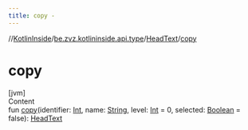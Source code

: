 ```yaml
---
title: copy -
---
```

//[KotlinInside](../../index.md)/[be.zvz.kotlininside.api.type](../index.md)/[HeadText](index.md)/[copy](copy.md)



# copy  
[jvm]  
Content  
fun [copy](copy.md)(identifier: [Int](https://kotlinlang.org/api/latest/jvm/stdlib/kotlin/-int/index.html), name: [String](https://kotlinlang.org/api/latest/jvm/stdlib/kotlin/-string/index.html), level: [Int](https://kotlinlang.org/api/latest/jvm/stdlib/kotlin/-int/index.html) = 0, selected: [Boolean](https://kotlinlang.org/api/latest/jvm/stdlib/kotlin/-boolean/index.html) = false): [HeadText](index.md)  



